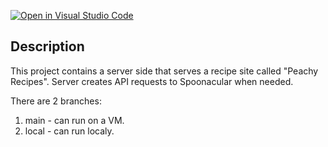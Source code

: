 [![Open in Visual Studio Code](https://classroom.github.com/assets/open-in-vscode-c66648af7eb3fe8bc4f294546bfd86ef473780cde1dea487d3c4ff354943c9ae.svg)](https://classroom.github.com/online_ide?assignment_repo_id=7925565&assignment_repo_type=AssignmentRepo)

## Description

This project contains a server side that serves a recipe site called "Peachy Recipes".
Server creates API requests to Spoonacular when needed.

There are 2 branches:
1. main - can run on a VM.
2. local - can run localy.
